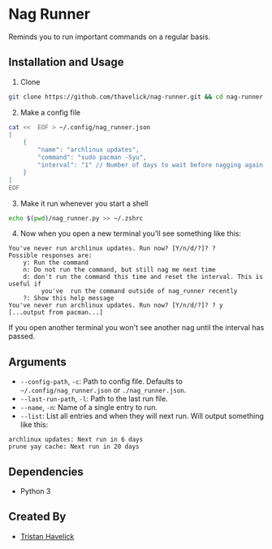 # Nag Runner

Reminds you to run important commands on a regular basis.

## Installation and Usage

1. Clone
```bash
git clone https://github.com/thavelick/nag-runner.git && cd nag-runner
```
2. Make a config file
```bash
cat <<  EOF > ~/.config/nag_runner.json
[
    {
        "name": "archlinux updates",
        "command": "sudo pacman -Syu",
        "interval": "1" // Number of days to wait before nagging again
    }
]
EOF
```
3. Make it run whenever you start a shell
```bash
echo $(pwd)/nag_runner.py >> ~/.zshrc
```
4. Now when you open a new terminal you'll see something like this:
```
You've never run archlinux updates. Run now? [Y/n/d/?]? ?
Possible responses are:
    y: Run the command
    n: Do not run the command, but still nag me next time
    d: don't run the command this time and reset the interval. This is useful if
         you've  run the command outside of nag_runner recently
    ?: Show this help message
You've never run archlinux updates. Run now? [Y/n/d/?]? ? y
[...output from pacman...]
```
If you open another terminal you won't see another nag until the interval has
passed.

## Arguments
* `--config-path`, `-c`: Path to config file. Defaults to `~/.config/nag_runner.json` or `./nag_runner.json`.
* `--last-run-path`, `-l`: Path to the last run file.
* `--name`, `-n`: Name of a single entry to run.
* `--list`: List all entries and when they will next run. Will output something like this:
```
archlinux updates: Next run in 6 days
prune yay cache: Next run in 20 days
``````

## Dependencies
* Python 3

## Created By
* [Tristan Havelick](https://tristanhavelick.com)
